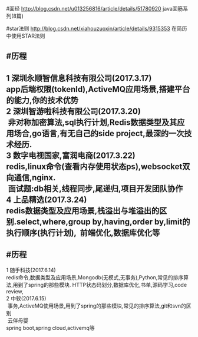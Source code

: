 #面经
http://blog.csdn.net/u013256816/article/details/51780920  java面筋系列(8篇)<br>

#star法则
http://blog.csdn.net/xiahouzuoxin/article/details/9315353 在简历中使用STAR法则<br>

#历程<br>
-----------------------------------------------------------------------------------------------------
1 深圳永顺智信息科技有限公司(2017.3.17)<br>
  app后端权限(tokenId),ActiveMQ应用场景,搭建平台的能力,你的技术优势<br>
2 深圳智游啦科技有限公司(2017.3.20)<br>
  非对称加密算法,sql执行计划,Redis数据类型及其应用场合,go语言,有无自己的side project,最深的一次技术经历.<br>
3 数字电视国家,富润电商(2017.3.22)<br>
  redis,linux命令(查看内存使用状态ps),websocket双向通信,nginx.<br>
  面试题:db相关,线程同步,尾递归,项目开发团队协作<br>
4 上品精选(2017.3.24)<br>
  redis数据类型及应用场景,栈溢出与堆溢出的区别.select,where,group by,having,order by,limit的执行顺序(执行计划),
  前端优化,数据库优化等<br>
-----------------------------------------------------------------------------------------------------
#历程<br>
-----------------------------------------------------------------------------------------------------
1 随手科技(2017.6.14)<br>
  redis命令,数据类型及应用场景,Mongodb(无模式,无事务),Python,常见的排序算法,用到了spring的那些模块.
  HTTP状态码划分,数据库优化,书单,源码学习,code review,<br>
2 中软(2017.6.15)<br> 
  事务,ActiveMQ使用场景,用到了spring的那些模块,常见的排序算法,git和svn的区别<br>
  云伴母婴<br>
  spring boot,spring cloud,activemq等<br> 
  
